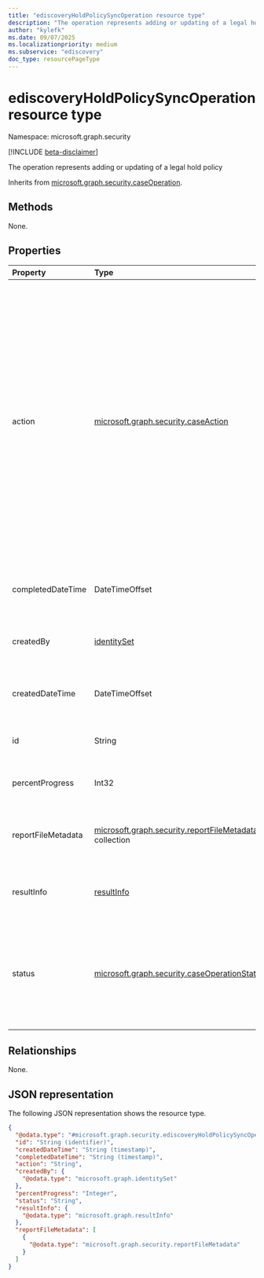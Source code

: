 ```yaml
---
title: "ediscoveryHoldPolicySyncOperation resource type"
description: "The operation represents adding or updating of a legal hold policy"
author: "kylefk"
ms.date: 09/07/2025
ms.localizationpriority: medium
ms.subservice: "ediscovery"
doc_type: resourcePageType
---
```


# ediscoveryHoldPolicySyncOperation resource type

Namespace: microsoft.graph.security

[!INCLUDE [beta-disclaimer](../../includes/beta-disclaimer.md)]

The operation represents adding or updating of a legal hold policy

Inherits from [microsoft.graph.security.caseOperation](../resources/security-caseoperation.md).

## Methods

None.

## Properties

|Property|Type|Description|
|:---|:---|:---|
|action|[microsoft.graph.security.caseAction](../resources/security-caseoperation.md#caseaction-values)| The type of action the operation represents. Possible values are: `contentExport`, `applyTags`, `convertToPdf`, `index`, `estimateStatistics`, `addToReviewSet`, `holdUpdate`, `unknownFutureValue`, `purgeData`, `exportReport`, `exportResult`, `holdPolicySync`. Use the `Prefer: include-unknown-enum-members` request header to get the following values from this [evolvable enum](/graph/best-practices-concept#handling-future-members-in-evolvable-enumerations): `purgeData`, `exportReport`, `exportResult`, `holdPolicySync`. Inherited from [caseOperation](../resources/security-caseoperation.md).|
|completedDateTime|DateTimeOffset| The date and time the operation was completed. Inherited from [caseOperation](../resources/security-caseoperation.md).|
|createdBy|[identitySet](../resources/identityset.md)| The user that created the operation. Inherited from [caseOperation](../resources/security-caseoperation.md).|
|createdDateTime|DateTimeOffset| The date and time the operation was created. Inherited from [caseOperation](../resources/security-caseoperation.md).|
|id|String| The ID for the operation. Read-only. Inherited from [caseOperation](../resources/security-caseoperation.md).|
|percentProgress|Int32| The progress of the operation. Inherited from [caseOperation](../resources/security-caseoperation.md).|
|reportFileMetadata|[microsoft.graph.security.reportFileMetadata](../resources/security-ediscoveryreportfilemetadata.md) collection|Contains the properties for report file metadata, including **downloadUrl**, **fileName**, and **size**.|
|resultInfo|[resultInfo](../resources/resultinfo.md)| Contains success and failure-specific result information. Inherited from [caseOperation](../resources/security-caseoperation.md).|
|status|[microsoft.graph.security.caseOperationStatus](../resources/security-caseoperation.md#caseoperationstatus-values)| The status of the case operation. Possible values are: `notStarted`, `submissionFailed`, `running`, `succeeded`, `partiallySucceeded`, `failed`, `unknownFutureValue`. Inherited from [caseOperation](../resources/security-caseoperation.md).|

## Relationships
None.

## JSON representation
The following JSON representation shows the resource type.
<!-- {
  "blockType": "resource",
  "keyProperty": "id",
  "@odata.type": "microsoft.graph.security.ediscoveryHoldPolicySyncOperation",
  "baseType": "microsoft.graph.security.caseOperation",
  "openType": false
}
-->
``` json
{
  "@odata.type": "#microsoft.graph.security.ediscoveryHoldPolicySyncOperation",
  "id": "String (identifier)",
  "createdDateTime": "String (timestamp)",
  "completedDateTime": "String (timestamp)",
  "action": "String",
  "createdBy": {
    "@odata.type": "microsoft.graph.identitySet"
  },
  "percentProgress": "Integer",
  "status": "String",
  "resultInfo": {
    "@odata.type": "microsoft.graph.resultInfo"
  },
  "reportFileMetadata": [
    {
      "@odata.type": "microsoft.graph.security.reportFileMetadata"
    }
  ]
}
```

